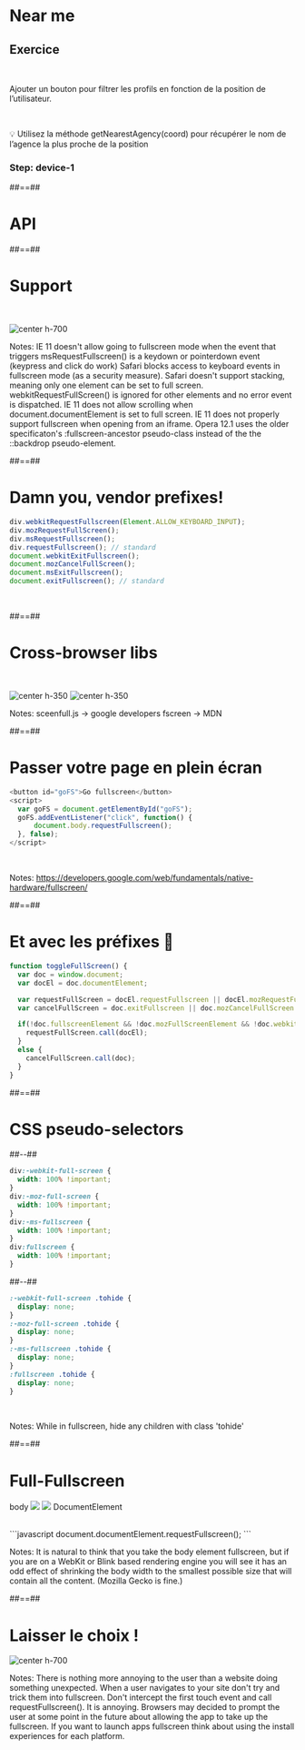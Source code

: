 <!-- .slide: class="exercice sfeir-bg-pink" -->

# Near me

## Exercice

<br>

Ajouter un bouton pour filtrer les profils en fonction de la position de l’utilisateur.

<br>

💡 Utilisez la méthode getNearestAgency(coord) pour récupérer le nom de l’agence la plus proche de la position


### Step: device-1

##==##

<!-- .slide: data-background="./assets/images/fullscreen_api.jpg" class="transition-white" -->

# API

##==##

# Support

<br>

![center h-700](./assets/images/caniuse_fullscreen.png)

Notes:
IE 11 doesn't allow going to fullscreen mode when the event that triggers msRequestFullscreen() is a keydown or pointerdown event (keypress and click do work)
Safari blocks access to keyboard events in fullscreen mode (as a security measure).
Safari doesn't support stacking, meaning only one element can be set to full screen. webkitRequestFullScreen() is ignored for other elements and no error event is dispatched.
IE 11 does not allow scrolling when document.documentElement is set to full screen.
IE 11 does not properly support fullscreen when opening from an iframe.
Opera 12.1 uses the older specificaton's :fullscreen-ancestor pseudo-class instead of the the ::backdrop pseudo-element.


##==##

<!-- .slide: class="with-code" -->

# Damn you, vendor prefixes!

```javascript
div.webkitRequestFullscreen(Element.ALLOW_KEYBOARD_INPUT);
div.mozRequestFullScreen();
div.msRequestFullscreen();
div.requestFullscreen(); // standard
document.webkitExitFullscreen();
document.mozCancelFullScreen();
document.msExitFullscreen();
document.exitFullscreen(); // standard
```
<!-- .element: class="big-code" -->

<br>

##==##

# Cross-browser libs


<br>

![center h-350](./assets/images/fullscreen_screenfull.png)
![center h-350](./assets/images/fullscreen_fscreen.png)

Notes:
sceenfull.js -> google developers
fscreen -> MDN


##==##

<!-- .slide: class="with-code" -->

# Passer votre page en plein écran

```javascript
<button id="goFS">Go fullscreen</button>
<script>
  var goFS = document.getElementById("goFS");
  goFS.addEventListener("click", function() {
      document.body.requestFullscreen();
  }, false);
</script>
```
<!-- .element: class="big-code" -->

<br>

Notes:
https://developers.google.com/web/fundamentals/native-hardware/fullscreen/

##==##

<!-- .slide: class="with-code" -->

# Et avec les préfixes 🙇


```javascript
function toggleFullScreen() {
  var doc = window.document;
  var docEl = doc.documentElement;

  var requestFullScreen = docEl.requestFullscreen || docEl.mozRequestFullScreen || docEl.webkitRequestFullScreen || docEl.msRequestFullscreen;
  var cancelFullScreen = doc.exitFullscreen || doc.mozCancelFullScreen || doc.webkitExitFullscreen || doc.msExitFullscreen;

  if(!doc.fullscreenElement && !doc.mozFullScreenElement && !doc.webkitFullscreenElement && !doc.msFullscreenElement) {
    requestFullScreen.call(docEl);
  }
  else {
    cancelFullScreen.call(doc);
  }
}
```
##==##

<!-- .slide: class="two-column-layout" -->

# CSS pseudo-selectors

##--##

<!-- .slide: class="with-code" -->

```css
div:-webkit-full-screen {
  width: 100% !important;
}
div:-moz-full-screen {
  width: 100% !important;
}
div:-ms-fullscreen {
  width: 100% !important;
}
div:fullscreen {
  width: 100% !important;
}
```
<!-- .element: class="big-code" -->

##--##

<!-- .slide: class="with-code" -->

```css
:-webkit-full-screen .tohide {
  display: none;
}
:-moz-full-screen .tohide {
  display: none;
}
:-ms-fullscreen .tohide {
  display: none;
}
:fullscreen .tohide {
  display: none;
}
```
<!-- .element: class="big-code" -->

<br>

Notes:
While in fullscreen, hide any children with class 'tohide'

##==##

<!-- .slide: class="flex-row with-code" -->

# Full-Fullscreen

<p>
<span>body</span>
<img class="w-300" src="./assets/images/fullscreen_body.png">
<img class="w-300" src="./assets/images/fullscreen_documentElement.png">
<span>DocumentElement</span>
</p>

<br>
```javascript
document.documentElement.requestFullscreen();
```
<!-- .element: class="big-code" -->

<br>

Notes:
It is natural to think that you take the body element fullscreen, but if you are on a WebKit or Blink based rendering engine you will see it has an odd effect of shrinking the body width to the smallest possible size that will contain all the content. (Mozilla Gecko is fine.)


##==##

# Laisser le choix !

![center h-700](./assets/images/power_to_the_people.png)

Notes:
There is nothing more annoying to the user than a website doing something unexpected. When a user navigates to your site don't try and trick them into fullscreen.
Don't intercept the first touch event and call requestFullscreen().
It is annoying.
Browsers may decided to prompt the user at some point in the future about allowing the app to take up the fullscreen.
If you want to launch apps fullscreen think about using the install experiences for each platform.

